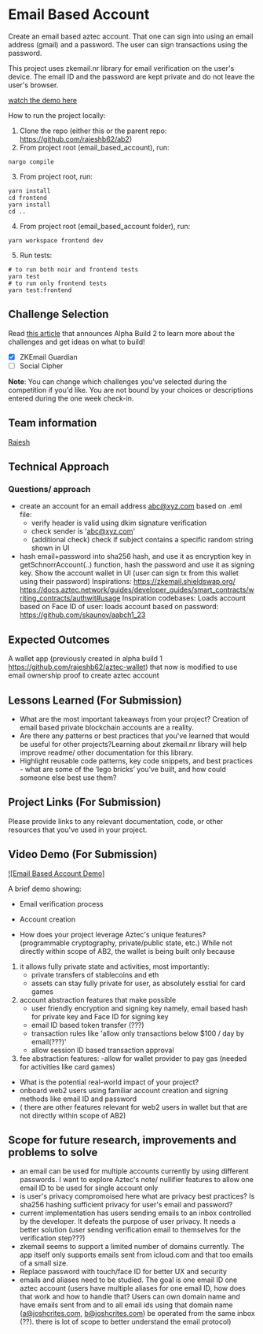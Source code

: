 # Email Based Account

Create an email based aztec account. That one can sign into using an email address (gmail) and a password. The user can sign transactions using the password.  

This project uses zkemail.nr library for email verification on the user's device. The email ID and the password are kept private and do not leave the user's browser. 

[watch the demo here](https://youtu.be/V_2vtAR1lzo)

How to run the project locally:
1. Clone the repo (either this or the parent repo: https://github.com/rajeshb62/ab2)
2. From project root (email_based_account), run:
```
nargo compile
```
3. From project root, run:
```
yarn install
cd frontend
yarn install
cd ..
```
4. From project root (email_based_account folder), run:
```
yarn workspace frontend dev
```
5. Run tests:
```
# to run both noir and frontend tests
yarn test
# to run only frontend tests
yarn test:frontend
```


## Challenge Selection
Read [this article](https://aztec.network/blog/unlocking-the-future-of-privacy-exploring-identity-and-social-use-cases-in-alpha-build-2-with-100k-in-prizes) that announces Alpha Build 2 to learn more about the challenges and get ideas on what to build!

- [x] ZKEmail Guardian
- [ ] Social Cipher

**Note**: You can change which challenges you've selected during the competition if you'd like. You are not bound by your choices or descriptions entered during the one week check-in.

## Team information

[Rajesh ](https://github.com/rajeshb62)

## Technical Approach
### Questions/ approach
- create an account for an email address abc@xyz.com based on .eml file:
    - verify header is valid using dkim signature verification
    - check sender is 'abc@xyz.com'
    - (additional check) check if subject contains a specific random string shown in UI
- hash email+password into sha256 hash, and use it as encryption key in getSchnorrAccount(..) function, hash the password and use it as signing key. Show the account wallet in UI (user can sign tx from this wallet using their password)
Inspirations: 
https://zkemail.shieldswap.org/
https://docs.aztec.network/guides/developer_guides/smart_contracts/writing_contracts/authwit#usage
Inspiration codebases: Loads account based on Face ID of user: loads account based on password: https://github.com/skaunov/aabch1_23

## Expected Outcomes
A wallet app (previously created in alpha build 1 https://github.com/rajeshb62/aztec-wallet) that now is modified to use email ownership proof to create aztec account

## Lessons Learned (For Submission)

- What are the most important takeaways from your project? 
Creation of email based private blockchain accounts are a reality. 
- Are there any patterns or best practices that you've learned that would be useful for other projects?Learning about zkemail.nr library will help improve readme/ other documentation for this library.
- Highlight reusable code patterns, key code snippets, and best practices - what are some of the ‘lego bricks’ you’ve built, and how could someone else best use them?

## Project Links (For Submission)

Please provide links to any relevant documentation, code, or other resources that you've used in your project.

## Video Demo (For Submission)

[![Email Based Account Demo]](https://www.youtube.com/watch?v=V_2vtAR1lzo)

A brief demo showing:
- Email verification process
- Account creation

- How does your project leverage Aztec's unique features? (programmable cryptography, private/public state, etc.)
While not directly within scope of AB2, the wallet is being built only because
1. it allows fully private state and activities, most importantly:
    - private transfers of stablecoins and eth
    - assets can stay fully private for user, as absolutely esstial for card games 
2. account abstraction features that make possible 
    - user friendly encryption and signing key namely, email based hash for private key and Face ID for signing key
    - email ID based token transfer (???)
    - transaction rules like 'allow only transactions below $100 / day by email(???)'
    - allow session ID based transaction approval
3. fee abstraction features:
    -allow for wallet provider to pay gas (needed for activities like card games)

- What is the potential real-world impact of your project?
- onboard web2 users using familiar account creation and signing methods like email ID and password
- ( there are other features relevant for web2 users in wallet but that are not directly within scope of AB2)

## Scope for future research, improvements and problems to solve
- an email can be used for multiple accounts currently by using different passwords. I want to explore Aztec's note/ nullifier features to allow one email ID to be used for single account only
- is user's privacy compromoised here what are privacy best practices? Is sha256 hashing sufficient privacy for user's email and password?
- current implementation has users sending emails to an inbox controlled by the developer. It defeats the purpose of user privacy. It needs a better solution (user sending verification email to themselves for the verification step???)
- zkemail seems to support a limited number of domains currently. The app itself only supports emails sent from  icloud.com and that too emails of a small size. 
- Replace password with touch/face ID for better UX and security
- emails and aliases need to be studied. The goal is one email ID one aztec account (users have multiple aliases for one email ID, how does that work and how to handle that? Users can own domain name and have emails sent from and to all email ids using that domain name (a@joshcrites.com, b@joshcrites.com) be operated from the same inbox (??). there is lot of scope to better understand the email protocol)